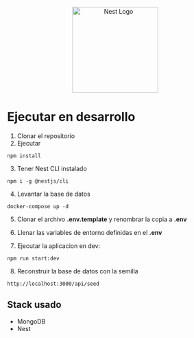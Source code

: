 <p align="center">
  <a href="http://nestjs.com/" target="blank"><img src="https://nestjs.com/img/logo-small.svg" width="200" alt="Nest Logo" /></a>
</p>

[circleci-image]: https://img.shields.io/circleci/build/github/nestjs/nest/master?token=abc123def456
[circleci-url]: https://circleci.com/gh/nestjs/nest

# Ejecutar en desarrollo


1. Clonar el repositorio
2. Ejecutar 

```
npm install
```

3. Tener Nest CLI instalado 
```
npm i -g @nestjs/cli
```

4. Levantar la base de datos
```
docker-compose up -d
```

5. Clonar el archivo __.env.template__ y renombrar la copia a __.env__

6. Llenar las variables de entorno definidas en el __.env__

7. Ejecutar la aplicacion en dev: 
```
npm run start:dev

```
8. Reconstruir la base de datos con la semilla
```
http://localhost:3000/api/seed
```

## Stack usado
* MongoDB
* Nest
